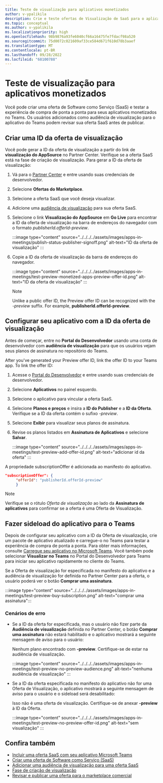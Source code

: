 ```yaml
---
title: Teste de visualização para aplicativos monetizados
author: v-ypalikila
description: Crie e teste ofertas de Visualização de SaaS para o aplicativo Teams antes de enviar a oferta ao vivo. Crie uma ID de oferta de visualização, configure seu aplicativo com a ID da oferta de visualização e sideload.
ms.topic: conceptual
ms.author: v-ypalikila
ms.localizationpriority: high
ms.openlocfilehash: 98b9876a93fe6040cf66a16475fe7fdacf98a520
ms.sourcegitcommit: 75d0072c021609af33ce584d671f610d78b3aaef
ms.translationtype: MT
ms.contentlocale: pt-BR
ms.lasthandoff: 09/28/2022
ms.locfileid: "68100788"
---
```

# <a name="test-preview-for-monetized-apps"></a>Teste de visualização para aplicativos monetizados

Você pode criar uma oferta de Software como Serviço (SaaS) e testar a experiência de compra de ponta a ponta para seus aplicativos monetizados no Teams. Os usuários adicionados como audiência de visualização para o aplicativo do Teams podem revisar sua oferta SaaS antes de publicar.

## <a name="create-a-preview-offer-id"></a>Criar uma ID da oferta de visualização

Você pode gerar a ID da oferta de visualização a partir do link de **visualização do AppSource** no Partner Center. Verifique se a oferta SaaS está na fase de criação de visualização. Para gerar a ID da oferta de visualização:

1. Vá para o [Partner Center](https://go.microsoft.com/fwlink/?linkid=2166002) e entre usando suas credenciais de desenvolvedor.
1. Selecione **Ofertas do Marketplace**.
1. Selecione a oferta SaaS que você deseja visualizar.
1. Adicione uma [audiência de visualização](/azure/marketplace/create-new-saas-offer-preview) para sua oferta SaaS.
1. Selecione o link **Visualização do AppSource** em **Go Live** para encontrar a ID da oferta de visualização na barra de endereços do navegador com o formato *publisherId.offerId-preview*.

    :::image type="content" source="../../../../assets/images/apps-in-meetings/publish-status-publisher-signoff.png" alt-text="ID da oferta de visualização" :::

1. Copie a ID da oferta de visualização da barra de endereços do navegador.

      :::image type="content" source="../../../../assets/images/apps-in-meetings/test-preview-monetized-apps-preview-offer-id.png" alt-text="ID da oferta de visualização" :::

    > [!NOTE]
    > Unlike a public offer ID, the Preview offer ID can be recognized with the *-preview* suffix. For example, **publisherId.offerId-preview**.

## <a name="configure-your-app-with-the-preview-offer-id"></a>Configurar seu aplicativo com a ID da oferta de visualização

Antes de começar, entre no **Portal do Desenvolvedor** usando uma conta de desenvolvedor com **audiência de visualização** para que os usuários vejam seus planos de assinatura no repositório do Teams.

After you've generated your Preview offer ID, link the offer ID to your Teams app. To link the offer ID:

1. Acesse o [Portal do Desenvolvedor](https://dev.teams.microsoft.com/) e entre usando suas credenciais de desenvolvedor.
1. Selecione **Aplicativos** no painel esquerdo.
1. Selecione o aplicativo para vincular a oferta SaaS.
1. Selecione **Planos e preços** e insira a **ID do Publisher** e a **ID da Oferta**.  
  Verifique se a ID da oferta contém o sufixo *-preview*.
1. Selecione **Exibir** para visualizar seus planos de assinatura.
1. Revise os planos listados em **Assinatura de Aplicativos** e selecione **Salvar**.

    :::image type="content" source="../../../../assets/images/apps-in-meetings/test-preview-add-offer-id.png" alt-text="adicionar id da oferta" :::

A propriedade subscriptionOffer é adicionada ao manifesto do aplicativo.

```json
"subscriptionOffer": {
     "offerId": "publisherId.offerId-preview"  
     }
```

>[!NOTE]
> Verifique se o rótulo *Oferta de visualização* ao lado da **Assinatura de aplicativos** para confirmar se a oferta é uma Oferta de Visualização.

## <a name="sideload-the-app-to-teams"></a>Fazer sideload do aplicativo para o Teams

Depois de configurar seu aplicativo com a ID da Oferta de visualização, crie um pacote de aplicativo atualizado e carregue-o no Teams para testar a experiência de compra de ponta a ponta. Para obter mais informações, consulte [Carregue seu aplicativo no Microsoft Teams](../../apps-upload.md). Você também pode selecionar **Visualizar no Teams** no Portal do Desenvolvedor para Teams para iniciar seu aplicativo rapidamente no cliente do Teams.

Se a Oferta de visualização for especificada no manifesto do aplicativo e a audiência de visualização for definida no Partner Center para a oferta, o usuário poderá ver o botão **Comprar uma assinatura**.

:::image type="content" source="../../../../assets/images/apps-in-meetings/test-preview-buy-subscription.png" alt-text="comprar uma assinatura":::

### <a name="error-scenarios"></a>Cenários de erro

* Se a ID da oferta for especificada, mas o usuário não fizer parte da **Audiência de visualização** definida no Partner Center, o botão **Comprar uma assinatura** não estará habilitado e o aplicativo mostrará a seguinte mensagem de aviso para o usuário:

  Nenhum plano encontrado com **-preview**. Certifique-se de estar na audiência de visualização.

  :::image type="content" source="../../../../assets/images/apps-in-meetings/test-preview-no-preview-audience.png" alt-text="nenhuma audiência de visualização" :::

* Se a ID da oferta especificada no manifesto do aplicativo não for uma Oferta de Visualização, o aplicativo mostrará a seguinte mensagem de aviso para o usuário e o sideload será desabilitado:
  
  Isso não é uma oferta de visualização. Certifique-se de anexar **-preview** à ID da Oferta.

  :::image type="content" source="../../../../assets/images/apps-in-meetings/test-preview-no-preview-offer-id.png" alt-text="sem visualização" :::

## <a name="see-also"></a>Confira também

* [Incluir uma oferta SaaS com seu aplicativo Microsoft Teams](include-saas-offer.md)
* [Criar uma oferta de Software como Serviço (SaaS)](include-saas-offer.md#create-your-saas-offer)
* [Adicionar uma audiência de visualização para uma oferta SaaS](/azure/marketplace/create-new-saas-offer-preview)
* [Fase de criação de visualização](/azure/marketplace/review-publish-offer)
* [Revisar e publicar uma oferta para o marketplace comercial](/azure/marketplace/review-publish-offer#validation-and-publishing-steps)
